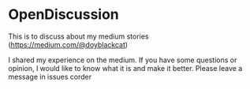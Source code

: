 # OpenDiscussion
This is to discuss about my medium stories (https://medium.com/@doyblackcat) 

I shared my experience on the medium. 
If you have some questions or opinion, I would like to know what it is and make it better. 
Please leave a message in issues corder

